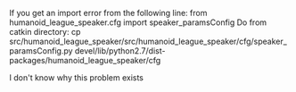 If you get an import error from the following line:
    from humanoid_league_speaker.cfg import speaker_paramsConfig
Do from catkin directory:
    cp src/humanoid_league_speaker/src/humanoid_league_speaker/cfg/speaker_paramsConfig.py devel/lib/python2.7/dist-packages/humanoid_league_speaker/cfg

I don't know why this problem exists
